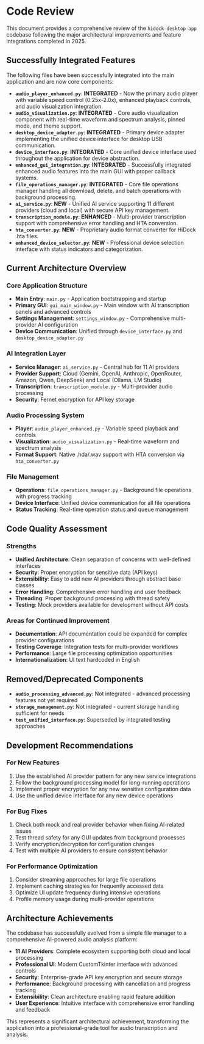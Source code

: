 # Code Review

This document provides a comprehensive review of the `hidock-desktop-app` codebase following the major architectural improvements and feature integrations completed in 2025.

## Successfully Integrated Features

The following files have been successfully integrated into the main application and are now core components:

- **`audio_player_enhanced.py`**: **INTEGRATED** - Now the primary audio player with variable speed control (0.25x-2.0x), enhanced playback controls, and audio visualization integration.
- **`audio_visualization.py`**: **INTEGRATED** - Core audio visualization component with real-time waveform and spectrum analysis, pinned mode, and theme support.
- **`desktop_device_adapter.py`**: **INTEGRATED** - Primary device adapter implementing the unified device interface for desktop USB communication.
- **`device_interface.py`**: **INTEGRATED** - Core unified device interface used throughout the application for device abstraction.
- **`enhanced_gui_integration.py`**: **INTEGRATED** - Successfully integrated enhanced audio features into the main GUI with proper callback systems.
- **`file_operations_manager.py`**: **INTEGRATED** - Core file operations manager handling all download, delete, and batch operations with background processing.
- **`ai_service.py`**: **NEW** - Unified AI service supporting 11 different providers (cloud and local) with secure API key management.
- **`transcription_module.py`**: **ENHANCED** - Multi-provider transcription support with comprehensive error handling and HTA conversion.
- **`hta_converter.py`**: **NEW** - Proprietary audio format converter for HiDock .hta files.
- **`enhanced_device_selector.py`**: **NEW** - Professional device selection interface with status indicators and categorization.

## Current Architecture Overview

### Core Application Structure

- **Main Entry**: `main.py` - Application bootstrapping and startup
- **Primary GUI**: `gui_main_window.py` - Main window with AI transcription panels and advanced controls
- **Settings Management**: `settings_window.py` - Comprehensive multi-provider AI configuration
- **Device Communication**: Unified through `device_interface.py` and `desktop_device_adapter.py`

### AI Integration Layer

- **Service Manager**: `ai_service.py` - Central hub for 11 AI providers
- **Provider Support**: Cloud (Gemini, OpenAI, Anthropic, OpenRouter, Amazon, Qwen, DeepSeek) and Local (Ollama, LM Studio)
- **Transcription**: `transcription_module.py` - Multi-provider audio processing
- **Security**: Fernet encryption for API key storage

### Audio Processing System

- **Player**: `audio_player_enhanced.py` - Variable speed playback and controls
- **Visualization**: `audio_visualization.py` - Real-time waveform and spectrum analysis
- **Format Support**: Native .hda/.wav support with HTA conversion via `hta_converter.py`

### File Management

- **Operations**: `file_operations_manager.py` - Background file operations with progress tracking
- **Device Interface**: Unified device communication for all file operations
- **Status Tracking**: Real-time operation status and queue management

## Code Quality Assessment

### Strengths

- **Unified Architecture**: Clean separation of concerns with well-defined interfaces
- **Security**: Proper encryption for sensitive data (API keys)
- **Extensibility**: Easy to add new AI providers through abstract base classes
- **Error Handling**: Comprehensive error handling and user feedback
- **Threading**: Proper background processing with thread safety
- **Testing**: Mock providers available for development without API costs

### Areas for Continued Improvement

- **Documentation**: API documentation could be expanded for complex provider configurations
- **Testing Coverage**: Integration tests for multi-provider workflows
- **Performance**: Large file processing optimization opportunities
- **Internationalization**: UI text hardcoded in English

## Removed/Deprecated Components

- **`audio_processing_advanced.py`**: Not integrated - advanced processing features not yet required
- **`storage_management.py`**: Not integrated - current storage handling sufficient for needs
- **`test_unified_interface.py`**: Superseded by integrated testing approaches

## Development Recommendations

### For New Features

1. Use the established AI provider pattern for any new service integrations
2. Follow the background processing model for long-running operations
3. Implement proper encryption for any new sensitive configuration data
4. Use the unified device interface for any new device operations

### For Bug Fixes

1. Check both mock and real provider behavior when fixing AI-related issues
2. Test thread safety for any GUI updates from background processes
3. Verify encryption/decryption for configuration changes
4. Test with multiple AI providers to ensure consistent behavior

### For Performance Optimization

1. Consider streaming approaches for large file operations
2. Implement caching strategies for frequently accessed data
3. Optimize UI update frequency during intensive operations
4. Profile memory usage during multi-provider operations

## Architecture Achievements

The codebase has successfully evolved from a simple file manager to a comprehensive AI-powered audio analysis platform:

- **11 AI Providers**: Complete ecosystem supporting both cloud and local processing
- **Professional UI**: Modern CustomTkinter interface with advanced controls
- **Security**: Enterprise-grade API key encryption and secure storage
- **Performance**: Background processing with cancellation and progress tracking
- **Extensibility**: Clean architecture enabling rapid feature addition
- **User Experience**: Intuitive interface with comprehensive error handling and feedback

This represents a significant architectural achievement, transforming the application into a professional-grade tool for audio transcription and analysis.
